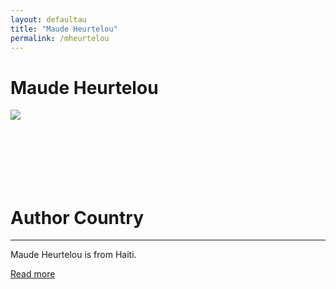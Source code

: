 ```yaml
---
layout: defaultau
title: "Maude Heurtelou"
permalink: /mheurtelou
---
```

<!-- partial:index.partial.html -->
<div class="content">
    <h1>Maude Heurtelou</h1>
    <div class="quote">
        <div><img src="https://www.miamibookfair.com/wp-content/uploads/2017/04/Heurtelou.jpg" class="logo"></div>
    </div>
    <div class="timeline">
        <div style="padding-bottom:100px;"></div>
        <div class="block">
            <div class="date right"><p class="right"> </p></div>
            <div class="dot"></div>
            <div class="left first">
                <h1>Author Country</h1><hr>
            <p> Maude Heurtelou is from Haiti.</p>
                <a href="#" target="_blank">Read more</a>
            </div>
        </div>
